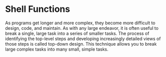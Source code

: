 # Shell Functions
As programs get longer and more complex, they become more difficult to design, code, and maintain. As with any large endeavor, it is often useful to break a single, large task into a series of smaller tasks.
The process of identifying the top-level steps and developing increasingly detailed views of those steps is called top-down design. This technique allows you to break large complex tasks into many small, simple tasks.
<!--stackedit_data:
eyJoaXN0b3J5IjpbLTIwMjU3MzQwNzddfQ==
-->